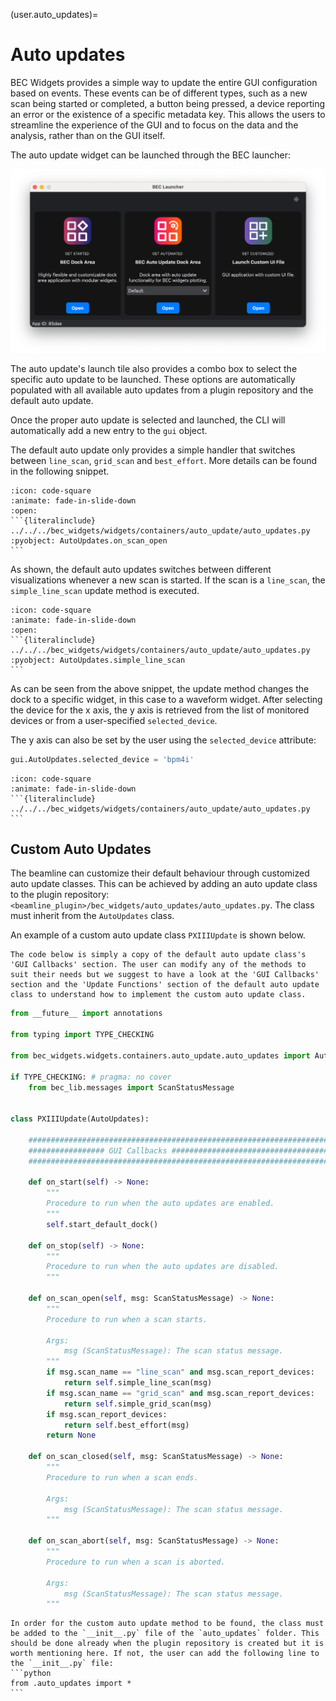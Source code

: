 (user.auto_updates)=
# Auto updates
BEC Widgets provides a simple way to update the entire GUI configuration based on events. These events can be of different types, such as a new scan being started or completed, a button being pressed, a device reporting an error or the existence of a specific metadata key. This allows the users to streamline the experience of the GUI and to focus on the data and the analysis, rather than on the GUI itself.

The auto update widget can be launched through the BEC launcher:

![BEC launcher](launcher.png)

The auto update's launch tile also provides a combo box to select the specific auto update to be launched. These options are automatically populated with all available auto updates from a plugin repository and the default auto update. 

Once the proper auto update is selected and launched, the CLI will automatically add a new entry to the `gui` object. 

The default auto update only provides a simple handler that switches between `line_scan`, `grid_scan` and `best_effort`. More details can be found in the following snippet. 

````{dropdown} Auto Updates Handler
:icon: code-square
:animate: fade-in-slide-down
:open: 
```{literalinclude} ../../../bec_widgets/widgets/containers/auto_update/auto_updates.py
:pyobject: AutoUpdates.on_scan_open
```
````

As shown, the default auto updates switches between different visualizations whenever a new scan is started. If the scan is a `line_scan`, the `simple_line_scan` update method is executed. 

````{dropdown} Auto Updates Simple Line Scan
:icon: code-square
:animate: fade-in-slide-down
:open: 
```{literalinclude} ../../../bec_widgets/widgets/containers/auto_update/auto_updates.py
:pyobject: AutoUpdates.simple_line_scan
```
````

As can be seen from the above snippet, the update method changes the dock to a specific widget, in this case to a waveform widget. After selecting the device for the x axis, the y axis is retrieved from the list of monitored devices or from a user-specified `selected_device`. 

The y axis can also be set by the user using the `selected_device` attribute:

```python
gui.AutoUpdates.selected_device = 'bpm4i'
```


````{dropdown} Auto Updates Code
:icon: code-square
:animate: fade-in-slide-down
```{literalinclude} ../../../bec_widgets/widgets/containers/auto_update/auto_updates.py
```
````

## Custom Auto Updates
The beamline can customize their default behaviour through customized auto update classes. This can be achieved by adding an auto update class to the plugin repository: `<beamline_plugin>/bec_widgets/auto_updates/auto_updates.py`. The class must inherit from the `AutoUpdates` class. 

An example of a custom auto update class `PXIIIUpdate` is shown below.

```{note}
The code below is simply a copy of the default auto update class's 'GUI Callbacks' section. The user can modify any of the methods to suit their needs but we suggest to have a look at the 'GUI Callbacks' section and the 'Update Functions' section of the default auto update class to understand how to implement the custom auto update class.  
```

```python
from __future__ import annotations

from typing import TYPE_CHECKING

from bec_widgets.widgets.containers.auto_update.auto_updates import AutoUpdates

if TYPE_CHECKING: # pragma: no cover
    from bec_lib.messages import ScanStatusMessage


class PXIIIUpdate(AutoUpdates):

    #######################################################################
    ################# GUI Callbacks #######################################
    #######################################################################

    def on_start(self) -> None:
        """
        Procedure to run when the auto updates are enabled.
        """
        self.start_default_dock()

    def on_stop(self) -> None:
        """
        Procedure to run when the auto updates are disabled.
        """

    def on_scan_open(self, msg: ScanStatusMessage) -> None:
        """
        Procedure to run when a scan starts.

        Args:
            msg (ScanStatusMessage): The scan status message.
        """
        if msg.scan_name == "line_scan" and msg.scan_report_devices:
            return self.simple_line_scan(msg)
        if msg.scan_name == "grid_scan" and msg.scan_report_devices:
            return self.simple_grid_scan(msg)
        if msg.scan_report_devices:
            return self.best_effort(msg)
        return None

    def on_scan_closed(self, msg: ScanStatusMessage) -> None:
        """
        Procedure to run when a scan ends.

        Args:
            msg (ScanStatusMessage): The scan status message.
        """

    def on_scan_abort(self, msg: ScanStatusMessage) -> None:
        """
        Procedure to run when a scan is aborted.

        Args:
            msg (ScanStatusMessage): The scan status message.
        """

```


````{important}
In order for the custom auto update method to be found, the class must be added to the `__init__.py` file of the `auto_updates` folder. This should be done already when the plugin repository is created but it is worth mentioning here. If not, the user can add the following line to the `__init__.py` file:
```python
from .auto_updates import * 
```
````


